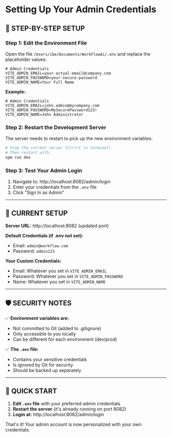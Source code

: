 # Setting Up Your Admin Credentials

## 🔧 **STEP-BY-STEP SETUP**

### **Step 1: Edit the Environment File**

Open the file `/Users/ibe/Documents/WorkFlowAi/.env` and replace the placeholder values:

```env
# Admin Credentials
VITE_ADMIN_EMAIL=your-actual-email@company.com
VITE_ADMIN_PASSWORD=your-secure-password
VITE_ADMIN_NAME=Your Full Name
```

**Example:**
```env
# Admin Credentials
VITE_ADMIN_EMAIL=john.admin@mycompany.com
VITE_ADMIN_PASSWORD=MySecurePassword123!
VITE_ADMIN_NAME=John Administrator
```

### **Step 2: Restart the Development Server**

The server needs to restart to pick up the new environment variables:

```bash
# Stop the current server (Ctrl+C in terminal)
# Then restart with:
npm run dev
```

### **Step 3: Test Your Admin Login**

1. Navigate to: http://localhost:8082/admin/login
2. Enter your credentials from the `.env` file
3. Click "Sign In as Admin"

---

## 🔐 **CURRENT SETUP**

**Server URL:** http://localhost:8082 (updated port)

**Default Credentials (if .env not set):**
- Email: `admin@workflow.com`
- Password: `admin123`

**Your Custom Credentials:**
- Email: Whatever you set in `VITE_ADMIN_EMAIL`
- Password: Whatever you set in `VITE_ADMIN_PASSWORD`
- Name: Whatever you set in `VITE_ADMIN_NAME`

---

## 🛡️ **SECURITY NOTES**

✅ **Environment variables are:**
- Not committed to Git (added to .gitignore)
- Only accessible to you locally
- Can be different for each environment (dev/prod)

✅ **The `.env` file:**
- Contains your sensitive credentials
- Is ignored by Git for security
- Should be backed up separately

---

## 🚀 **QUICK START**

1. **Edit `.env` file** with your preferred admin credentials
2. **Restart the server** (it's already running on port 8082)
3. **Login at:** http://localhost:8082/admin/login

That's it! Your admin account is now personalized with your own credentials.
